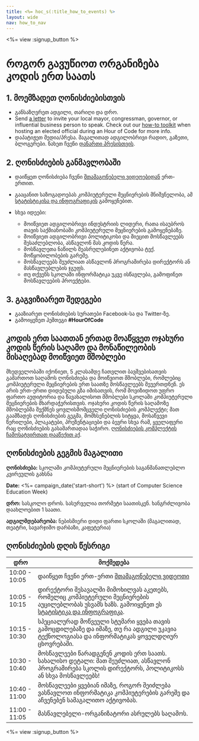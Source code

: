 ```yaml
---
title: <%= hoc_s(:title_how_to_events) %>
layout: wide
nav: how_to_nav
---
```

<%= view :signup_button %>

# როგორ გავუწიოთ ორგანიზება კოდის ერთ საათს

## 1. მოემზადეთ ღონისძიებისთვის

- განსაზღვრეთ ადგილი, თარიღი და დრო.
- Send [a letter](https://hourofcode.com/promote/resources#sample-emails) to invite your local mayor, congressman, governor, or influential business person to speak. Check out our [how-to toolkit](<%=localized_file('/files/elected-official.pdf')%>) when hosting an elected official during an Hour of Code for more info.
- დაპატიჟეთ მედია/პრესა. მაგალითად ადგილობრივი რადიო, გაზეთი, ბლოგერები. ნახეთ ჩვენი [დანართი პრესისთვის](<%= resolve_url('/promote/press-kit') %>).

## 2. ღონისძიების განმავლობაში

- დაიწყეთ ღონისძიება ჩვენი [შთამაგონებელი ვიდეოებიდან](<%= resolve_url('/promote/resources#videos') %>) ერთ-ერთით.
- გააცანით საზოგადოებას კომპიუტერული მეცნიერების მნიშვნელობა, ამ [სტატისტიკისა და ინფოგრაფიკის](<%= resolve_url('/promote/stats') %>) გამოყენებით.   
      
    
- სხვა იდეები: 
    - მოიწვიეთ ადგილობრივი ინდუსტრიის ლიდერი, რათა ისაუბროს თავის საქმიანობაში კომპიუტერული მეცნიერების გამოყენებაზე.
    - მოიწვიეთ ადგილობრივი პოლიტიკოსი და მიეცით მოსწავლეებს შესაძლებლობა, ასწავლონ მას კოდის წერა.
    - მოსწავლეთა ნაწილს შეასრულებინეთ აქტივობა ტექ. მოწყობილობების გარეშე.
    - მოსწავლეებს შეუძლიათ ასწავლონ პროგრამირება დირექტორს ან მასწავლებლების ჯგუფს.
    - თუ თქვენს სკოლაში ინფორმატიკა უკვე ისწავლება, გამოფინეთ მოსწავლეების პროექტები.

## 3. გაგვიზიარეთ შედეგები

- გააზიარეთ ღონისძიების სურათები Facebook-სა და Twitter-ზე. 
- გამოიყენეთ ჰეშთეგი **#HourOfCode**

## კოდის ერთ საათთან ერთად მოაწყვეთ ოჯახური კოდის წერის საღამო და მონაწილეობის მისაღებად მოიწვიეთ მშობლები

მხედველობაში იქონიეთ, 5 კლასამდე ჩათვლით ბავშვებისათვის გამართოთ საღამოს ღონისძიება და მოიწვიოთ მშობლები, რომლებიც კომპიუტერული მეცნიერების ერთ საათზე მოსწავლეებს შეუერთდნენ. ეს არის ერთ-ერთი დიდებული გზა იმისათვის, რომ მოვიზიდოთ უფრო ფართო აუდიტორია და წავახალისოთ მშობლები სკოლაში კომპიუტერული მეცნიერების მხარდაჭერისთვის. ოჯახური კოდის წერის საღამოზე მშობლებმა შექმნეს ყოვლისმომცველი ღონისძიების კომპლექტი; მათ გაამზადეს ღონისძიების გეგმა, მომხსენებლის სიტყვა, მოსაწვევი წერილები, პლაკატები, პრეზენტაციები და ბევრი სხვა რამ, ყველაფერი რაც ღონისძიების გასამართადაა საჭირო. [ღონისძიების კომპლექტის ჩამოსატვირთათ დააწექით აქ](http://www.familycodenight.org/DownloadCodeDotOrg.html).

## ღონისძიების გეგმის მაგალითი

**ღონისძიება:** სკოლაში კომპიუტერული მეცნიერების საგანმანათლებლო კვირეულის გახსნა

**Date:** <%= campaign_date('start-short') %> (start of Computer Science Education Week)

**დრო:** სასკოლო დროს. სასურველია თორმეტი საათისკენ. ხანგრძლივობა დაახლოებით 1 საათი.

**ადგილმდებარეობა:** ნებისმიერი დიდი ფართი სკოლაში (მაგალითად, თეატრი, სავარჯიშო დარბაზი, კაფეტერია)   
  


## ღონისძიების დღის წესრიგი

| დრო           | მოქმედება                                                                                                                                                                         |
| ------------- | --------------------------------------------------------------------------------------------------------------------------------------------------------------------------------- |
| 10:00 - 10:05 | დაიწყეთ ჩვენი ერთ-ერთი [შთამაგონებელი ვიდეოთი](<%= resolve_url('/promote/resources#videos') %>)                                                                                     |
| 10:05 - 10:15 | დირექტორი შესავალში მიმოხილვას აკეთებს, რომელიც კომპიუტერული მეცნიერების აუცილებლობას უსვამს ხაზს. გამოიყენეთ ეს [სტატისტიკა და ინფოგრაფიკა](<%= resolve_url('/promote/stats') %>). |
| 10:15 - 10:30 | სპეციალურად მოწვეული სტუმარი ყვება თავის გამოცდილებაზე და იმაზე, თუ რა ადგილი უკავია ტექნოლოგიასა და ინფორმატიკას ყოველდღიურ ცხოვრებაში.                                          |
| 10:30 - 10:40 | მოსწავლეები წარადგენენ კოდის ერთ საათს. სახალისო დეტალი: მათ შეუძლიათ, ასწავლონ პროგრამირება სკოლის დირექტორს, პოლიტიკოსს ან სხვა მოსწავლეებს!                                    |
| 10:40 - 11:00 | მოსწავლეები ყვებიან იმაზე, როგორ შეიძლება ვასწავლოთ ინფორმატიკა კომპიუტერების გარეშე და აჩვენებენ სამაგალითო აქტივობას.                                                           |
| 11:00 - 11:05 | მასწავლებელი-ორგანიზატორი ასრულებს საღამოს.                                                                                                                                       |

<%= view :signup_button %>